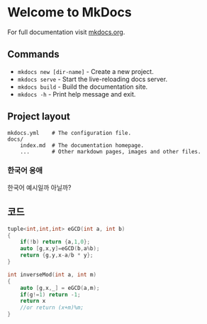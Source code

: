 # Welcome to MkDocs

For full documentation visit [mkdocs.org](https://www.mkdocs.org).

## Commands

* `mkdocs new [dir-name]` - Create a new project.
* `mkdocs serve` - Start the live-reloading docs server.
* `mkdocs build` - Build the documentation site.
* `mkdocs -h` - Print help message and exit.

## Project layout

    mkdocs.yml    # The configuration file.
    docs/
        index.md  # The documentation homepage.
        ...       # Other markdown pages, images and other files.

### 한국어 응애

한국어 예시일까 아닐까?

## 코드
```cpp
tuple<int,int,int> eGCD(int a, int b)
{
    if(!b) return {a,1,0};
    auto [g,x,y]=eGCD(b,a%b);
    return {g,y,x-a/b * y};
}

int inverseMod(int a, int m)
{
    auto [g,x,_] = eGCD(a,m);
    if(g!=1) return -1;
    return x 
    //or return (x+m)%m;
}
```